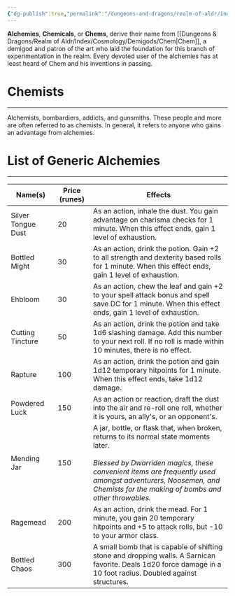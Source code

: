 ```yaml
---
{"dg-publish":true,"permalink":"/dungeons-and-dragons/realm-of-aldr/index/culture/alchemies/"}
---
```


**Alchemies**, **Chemicals**, or **Chems**, derive their name from [[Dungeons & Dragons/Realm of Aldr/Index/Cosmology/Demigods/Chem\|Chem]], a demigod and patron of the art who laid the foundation for this branch of experimentation in the realm. Every devoted user of the alchemies has at least heard of Chem and his inventions in passing.
# Chemists
---
Alchemists, bombardiers, addicts, and gunsmiths. These people and more are often referred to as chemists. In general, it refers to anyone who gains an advantage from alchemies.
# List of Generic Alchemies
---

| Name(s)            | Price (runes) | Effects                                                                                                                                                                                                                                                          |
| ------------------ | ------------- | ---------------------------------------------------------------------------------------------------------------------------------------------------------------------------------------------------------------------------------------------------------------- |
| Silver Tongue Dust | 20            | As an action, inhale the dust. You gain advantage on charisma checks for 1 minute. When this effect ends, gain 1 level of exhaustion.                                                                                                                            |
| Bottled Might      | 30            | As an action, drink the potion. Gain +2 to all strength and dexterity based rolls for 1 minute. When this effect ends, gain 1 level of exhaustion.                                                                                                               |
| Ehbloom            | 30            | As an action, chew the leaf and gain +2 to your spell attack bonus and spell save DC for 1 minute. When this effect ends, gain 1 level of exhaustion.                                                                                                            |
| Cutting Tincture   | 50            | As an action, drink the potion and take 1d6 slashing damage. Add this number to your next roll. If no roll is made within 10 minutes, there is no effect.                                                                                                        |
| Rapture            | 100           | As an action, drink the potion and gain 1d12 temporary hitpoints for 1 minute. When this effect ends, take 1d12 damage.                                                                                                                                          |
| Powdered Luck      | 150           | As an action or reaction, draft the dust into the air and re-roll one roll, whether it is yours, an ally's, or an opponent's.                                                                                                                                    |
| Mending Jar        | 150           | A jar, bottle, or flask that, when broken, returns to its normal state moments later.<br><br>*Blessed by Dwarriden magics, these convenient items are frequently used amongst adventurers, Noosemen, and Chemists for the making of bombs and other throwables.* |
| Ragemead           | 200           | As an action, drink the mead. For 1 minute, you gain 20 temporary hitpoints and +5 to attack rolls, but -10 to your armor class.                                                                                                                                 |
| Bottled Chaos      | 300           | A small bomb that is capable of shifting stone and dropping walls. A Sarnican favorite. Deals 1d20 force damage in a 10 foot radius. Doubled against structures.                                                                                                                             |


